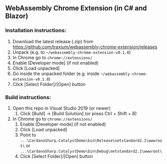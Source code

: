 ## WebAssembly Chrome Extension (in C# and Blazor)

### Installation instructions:

1. Download the latest release (.zip) from https://github.com/traxium/webassembly-chrome-extension/releases
1. Unpack (e.g. to `~/webassembly-chrome-extension-v0.1.0`)
1. In Chrome go to `chrome://extensions/`
1. Enable [Developer mode] (if not enabled)
1. Click [Load unpacked]
1. Go inside the unpacked folder (e.g. inside `~/webassembly-chrome-extension-v0.1.0`)
1. Click [Select Folder]/[Open] button

### Build instructions:

1. Open this repo in Visual Studio 2019 (or newer)
   1. Click [Build] -> [Build Solution] (or press Ctrl + Shift + B)
2. In Chrome go to `chrome://extensions/`
   1. Enable [Developer mode] (if not enabled)
   1. Click [Load unpacked]
   1. Point to `...\CardanoSharp.CatalystDemo\bin\Release\netstandard2.1\wwwroot\` or `...\CardanoSharp.CatalystDemo\bin\Debug\netstandard2.1\wwwroot\`
   1. Click [Select Folder]/[Open] button
